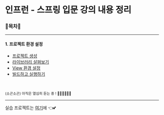# 인프런 - 스프링 입문 강의 내용 정리

### 🌳목차🚗

<hr>

#### 1. 프로젝트 환경 설정


- [프로젝트 생성](1.CreateProject.md)
- [라이브러리 살펴보기](2.CheckLibraries.md)
- [View 환경 설정](3.ViewSettings.md)
- [빌드하고 실행하기](4.BuildAndRun.md)



<br/>

<small>(소곤소곤) 아직은 열심히 듣는 중 ! 🏃‍♀️🏃‍♀️🏃‍♀️</small>

<hr>


실습 프로젝트는 [여기](https://github.com/o3o-ovo3/hello-spring)에 👈💕

